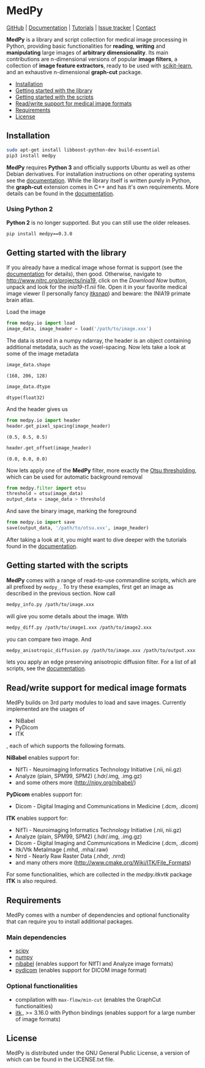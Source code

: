 # MedPy

[GitHub](https://github.com/loli/medpy/) | [Documentation](http://loli.github.io/medpy/) | [Tutorials](http://loli.github.io/medpy/) | [Issue tracker](https://github.com/loli/medpy/issues) | [Contact](oskar.maier@gmail.com)

**MedPy** is a library and script collection for medical image processing in Python, providing basic functionalities for **reading**, **writing** and **manipulating** large images of **arbitrary dimensionality**.
Its main contributions are n-dimensional versions of popular **image filters**, a collection of **image feature extractors**, ready to be used with [scikit-learn](http://scikit-learn.org), and an exhaustive n-dimensional **graph-cut** package.

* [Installation](#installation)
* [Getting started with the library](#getting-started-with-the-library)
* [Getting started with the scripts](#getting-started-with-the-scripts)
* [Read/write support for medical image formats](#read-write-support-for-medical-image-formats)
* [Requirements](#requirements)
* [License](#license)

## Installation

```bash
sudo apt-get install libboost-python-dev build-essential
pip3 install medpy
```

**MedPy** requires **Python 3** and officially supports Ubuntu as well as other Debian derivatives.
For installation instructions on other operating systems see the [documentation](http://loli.github.io/medpy/).
While the library itself is written purely in Python, the **graph-cut** extension comes in C++ and has it's own requirements. More details can be found in the [documentation](http://loli.github.io/medpy/).

### Using Python 2

**Python 2** is no longer supported. But you can still use the older releases.

```bash
pip install medpy==0.3.0
```

## Getting started with the library

If you already have a medical image whose format is support (see the [documentation](http://loli.github.io/medpy/>) for details), then good.
Otherwise, navigate to http://www.nitrc.org/projects/inia19, click on the *Download Now* button, unpack and look for the *inia19-t1.nii* file. Open it in your favorite medical image viewer (I personally fancy [itksnap](http://www.itksnap.org)) and beware: the INIA19 primate brain atlas.

Load the image

```python
from medpy.io import load
image_data, image_header = load('/path/to/image.xxx')
```

The data is stored in a numpy ndarray, the header is an object containing additional metadata, such as the voxel-spacing. Now lets take a look at some of the image metadata

```python
image_data.shape
```

`(168, 206, 128)`

```python
image_data.dtype
```

`dtype(float32)`

And the header gives us

```python
from medpy.io import header
header.get_pixel_spacing(image_header)
```

`(0.5, 0.5, 0.5)`

```python
header.get_offset(image_header)
```

`(0.0, 0.0, 0.0)`

Now lets apply one of the **MedPy** filter, more exactly the [Otsu thresholding](https://en.wikipedia.org/wiki/Otsu%27s_method), which can be used for automatic background removal

```python
from medpy.filter import otsu
threshold = otsu(image_data)
output_data = image_data > threshold
```

And save the binary image, marking the foreground

```python
from medpy.io import save
save(output_data, '/path/to/otsu.xxx', image_header)
```

After taking a look at it, you might want to dive deeper with the tutorials found in the [documentation](http://loli.github.io/medpy/).

## Getting started with the scripts

**MedPy** comes with a range of read-to-use commandline scripts, which are all prefixed by `medpy_`.
To try these examples, first get an image as described in the previous section. Now call

```bash
medpy_info.py /path/to/image.xxx
```

will give you some details about the image. With

```bash
medpy_diff.py /path/to/image1.xxx /path/to/image2.xxx
```

you can compare two image. And

```bash
medpy_anisotropic_diffusion.py /path/to/image.xxx /path/to/output.xxx
```

lets you apply an edge preserving anisotropic diffusion filter. For a list of all scripts, see the [documentation](http://loli.github.io/medpy/).


## Read/write support for medical image formats

MedPy builds on 3rd party modules to load and save images. Currently
implemented are the usages of

* NiBabel
* PyDicom
* ITK

, each of which supports the following formats.

**NiBabel** enables support for:

* NifTi - Neuroimaging Informatics Technology Initiative (.nii, nii.gz)
* Analyze (plain, SPM99, SPM2) (.hdr/.img, .img.gz)
* and some others more (http://nipy.org/nibabel/)

**PyDicom** enables support for:

* Dicom - Digital Imaging and Communications in Medicine (.dcm, .dicom)

**ITK** enables support for:

* NifTi - Neuroimaging Informatics Technology Initiative (.nii, nii.gz)
* Analyze (plain, SPM99, SPM2) (.hdr/.img, .img.gz)
* Dicom - Digital Imaging and Communications in Medicine (.dcm, .dicom)
* Itk/Vtk MetaImage (.mhd, .mha/.raw)
* Nrrd - Nearly Raw Raster Data (.nhdr, .nrrd)
* and many others more (http://www.cmake.org/Wiki/ITK/File_Formats)

For some functionalities, which are collected in the *medpy.itkvtk* package **ITK** is also required.

## Requirements

MedPy comes with a number of dependencies and optional functionality that can require you to install additional packages.

### Main dependencies

* [scipy](http://www.scipy.org)
* [numpy](http://www.numpy.org)
* [nibabel](http://nipy.org/nibabel/) (enables support for NIfTI and Analyze image formats)
* [pydicom](https://pydicom.github.io/) (enables support for DICOM image format)

### Optional functionalities

* compilation with `max-flow/min-cut` (enables the GraphCut functionalities)
* [itk](http://www.itk.org)_ >= 3.16.0 with Python bindings (enables support for a large number of image formats)

## License

MedPy is distributed under the GNU General Public License, a version of which can be found in the LICENSE.txt file.
